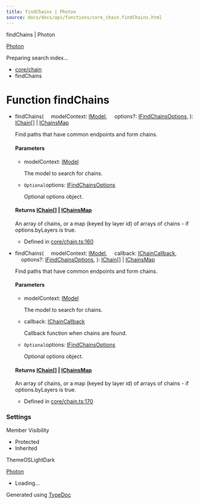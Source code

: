 ```yaml
---
title: findChains | Photon
source: docs/docs/api/functions/core_chain.findChains.html
---
```


findChains | Photon

[Photon](../index.md)




Preparing search index...

* [core/chain](../modules/core_chain.md)
* findChains

# Function findChains

* findChains(
      modelContext: [IModel](../interfaces/core_schema.IModel.md),
      options?: [IFindChainsOptions](../interfaces/core_maker.IFindChainsOptions.md),
  ): [IChain](../interfaces/core_maker.IChain.md)[] | [IChainsMap](../interfaces/core_maker.IChainsMap.md)

  Find paths that have common endpoints and form chains.

  #### Parameters

  + modelContext: [IModel](../interfaces/core_schema.IModel.md)

    The model to search for chains.
  + `Optional`options: [IFindChainsOptions](../interfaces/core_maker.IFindChainsOptions.md)

    Optional options object.

  #### Returns [IChain](../interfaces/core_maker.IChain.md)[] | [IChainsMap](../interfaces/core_maker.IChainsMap.md)

  An array of chains, or a map (keyed by layer id) of arrays of chains - if options.byLayers is true.

  + Defined in [core/chain.ts:160](https://github.com/mwhite454/photon/blob/main/packages/photon/src/core/chain.ts#L160)
* findChains(
      modelContext: [IModel](../interfaces/core_schema.IModel.md),
      callback: [IChainCallback](../interfaces/core_maker.IChainCallback.md),
      options?: [IFindChainsOptions](../interfaces/core_maker.IFindChainsOptions.md),
  ): [IChain](../interfaces/core_maker.IChain.md)[] | [IChainsMap](../interfaces/core_maker.IChainsMap.md)

  Find paths that have common endpoints and form chains.

  #### Parameters

  + modelContext: [IModel](../interfaces/core_schema.IModel.md)

    The model to search for chains.
  + callback: [IChainCallback](../interfaces/core_maker.IChainCallback.md)

    Callback function when chains are found.
  + `Optional`options: [IFindChainsOptions](../interfaces/core_maker.IFindChainsOptions.md)

    Optional options object.

  #### Returns [IChain](../interfaces/core_maker.IChain.md)[] | [IChainsMap](../interfaces/core_maker.IChainsMap.md)

  An array of chains, or a map (keyed by layer id) of arrays of chains - if options.byLayers is true.

  + Defined in [core/chain.ts:170](https://github.com/mwhite454/photon/blob/main/packages/photon/src/core/chain.ts#L170)

### Settings

Member Visibility

* Protected
* Inherited

ThemeOSLightDark

[Photon](../index.md)

* Loading...

Generated using [TypeDoc](https://typedoc.org/)
